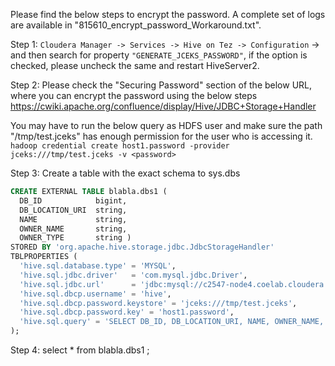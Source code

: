 Please find the below steps to encrypt the password. A complete set of logs are available in "815610_encrypt_password_Workaround.txt".

Step 1: `Cloudera Manager -> Services -> Hive on Tez -> Configuration` -> and then search for property `"GENERATE_JCEKS_PASSWORD"`, if the option is checked, please uncheck the same and restart HiveServer2.

Step 2: Please check the "Securing Password" section of the below URL, where you can encrypt the password using the below steps
https://cwiki.apache.org/confluence/display/Hive/JDBC+Storage+Handler

You may have to run the below query as HDFS user and make sure the path "/tmp/test.jceks" has enough permission for the user who is accessing it.
`hadoop credential create host1.password -provider jceks:///tmp/test.jceks -v <password>`

Step 3: Create a table with the exact schema to sys.dbs

```sql  
CREATE EXTERNAL TABLE blabla.dbs1 (
  DB_ID            bigint,
  DB_LOCATION_URI  string,
  NAME             string,
  OWNER_NAME       string,
  OWNER_TYPE       string )
STORED BY 'org.apache.hive.storage.jdbc.JdbcStorageHandler'
TBLPROPERTIES (
  'hive.sql.database.type' = 'MYSQL',
  'hive.sql.jdbc.driver'   = 'com.mysql.jdbc.Driver',
  'hive.sql.jdbc.url'      = 'jdbc:mysql://c2547-node4.coelab.cloudera.com:3306/hive',
  'hive.sql.dbcp.username' = 'hive',
  'hive.sql.dbcp.password.keystore' = 'jceks:///tmp/test.jceks',
  'hive.sql.dbcp.password.key' = 'host1.password',
  'hive.sql.query' = 'SELECT DB_ID, DB_LOCATION_URI, NAME, OWNER_NAME, OWNER_TYPE FROM DBS'
);
```
Step 4: select * from blabla.dbs1 ;
